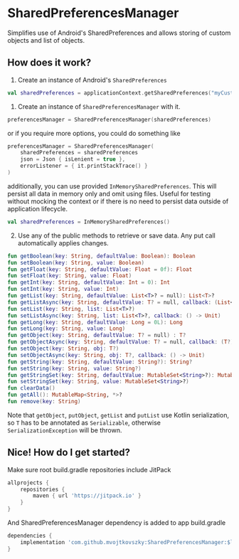# SharedPreferencesManager
Simplifies use of Android's SharedPreferences and allows storing of custom objects and list of objects.

## How does it work?
1. Create an instance of Android's `SharedPreferences`
``` kotlin
val sharedPreferences = applicationContext.getSharedPreferences("myCustomFileName", Context.MODE_PRIVATE)
```

1. Create an instance of `SharedPreferencesManager` with it.
``` kotlin
preferencesManager = SharedPreferencesManager(sharedPreferences)
```

or if you require more options, you could do something like
``` kotlin
preferencesManager = SharedPreferencesManager(
    sharedPreferences = sharedPreferences
    json = Json { isLenient = true },
    errorListener = { it.printStackTrace() }
)
```

additionally, you can use provided `InMemorySharedPreferences`. This will persist all data in memory 
only and omit using files. Useful for testing without mocking the context or if there is no need to 
persist data outside of application lifecycle.
``` kotlin
val sharedPreferences = InMemorySharedPreferences()
```

2. Use any of the public methods to retrieve or save data. Any put call automatically applies changes.
``` kotlin
fun getBoolean(key: String, defaultValue: Boolean): Boolean
fun setBoolean(key: String, value: Boolean)
fun getFloat(key: String, defaultValue: Float = 0f): Float
fun setFloat(key: String, value: Float)
fun getInt(key: String, defaultValue: Int = 0): Int
fun setInt(key: String, value: Int)
fun getList(key: String, defaultValue: List<T>? = null): List<T>?
fun getListAsync(key: String, defaultValue: T? = null, callback: (List<T>?) -> Unit)
fun setList(key: String, list: List<T>?)
fun setListAsync(key: String, list: List<T>?, callback: () -> Unit)
fun getLong(key: String, defaultValue: Long = 0L): Long
fun setLong(key: String, value: Long)
fun getObject(key: String, defaultValue: T? = null) : T?
fun getObjectAsync(key: String, defaultValue: T? = null, callback: (T?) -> Unit)
fun setObject(key: String, obj: T?)
fun setObjectAsync(key: String, obj: T?, callback: () -> Unit)
fun getString(key: String, defaultValue: String?): String?
fun setString(key: String, value: String?)
fun getStringSet(key: String, defaultValue: MutableSet<String>?): MutableSet<String>?
fun setStringSet(key: String, value: MutableSet<String>?)
fun clearData()
fun getAll(): MutableMap<String, *>?
fun remove(key: String)
```

Note that `getObject`, `putObject`, `getList` and `putList` use Kotlin serialization, so `T` has to be
annotated as `Serializable`, otherwise `SerializationException` will be thrown.


## Nice! How do I get started?
Make sure root build.gradle repositories include JitPack
``` gradle
allprojects {
    repositories {
        maven { url 'https://jitpack.io' }
    }
}
```

And SharedPreferencesManager dependency is added to app build.gradle
``` gradle
dependencies {
    implementation 'com.github.mvojtkovszky:SharedPreferencesManager:$latest_version'
}
```
